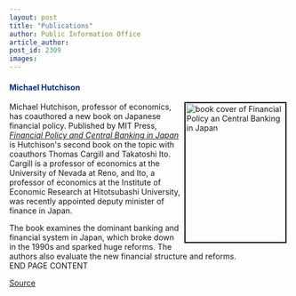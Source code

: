 ```yaml
---
layout: post
title: "Publications"
author: Public Information Office
article_author: 
post_id: 2309
images:
---
```


<h4>
  <font color="#003399">Michael Hutchison</font>
</h4>
<p>
  <img align="right" alt="book cover of Financial Policy an Central Banking in Japan" border="2" height="250" hspace="5" src="../art/hutchison_book.180.jpg" width="180">Michael Hutchison, professor of economics, has coauthored a new book on Japanese financial policy. Published by MIT Press, <a href="http://mitpress.mit.edu/book-home.tcl?isbn=0262032856"><i>Financial Policy and Central Banking in Japan</i></a> is Hutchison's second book on the topic with coauthors Thomas Cargill and Takatoshi Ito. Cargill is a professor of economics at the University of Nevada at Reno, and Ito, a professor of economics at the Institute of Economic Research at Hitotsubashi University, was recently appointed deputy minister of finance in Japan.
</p>
<p>
  The book examines the dominant banking and financial system in Japan, which broke down in the 1990s and sparked huge reforms. The authors also evaluate the new financial structure and reforms.<br>
  END PAGE CONTENT
</p>
<p><a href="http://www1.ucsc.edu/currents/00-01/04-23/publications.html" title="Permalink to publications">Source</a></p>
